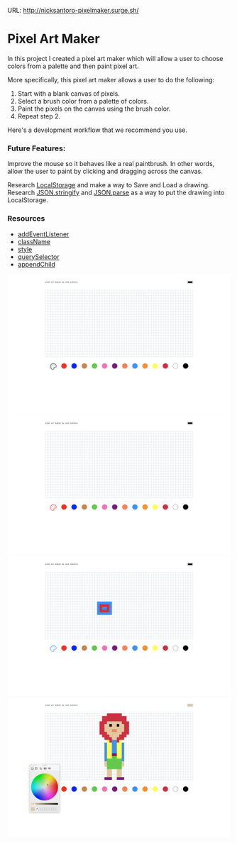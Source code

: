 URL: http://nicksantoro-pixelmaker.surge.sh/

# Pixel Art Maker

In this project I created a pixel art maker which will allow a user to choose colors from a palette and then paint pixel art. 

More specifically, this pixel art maker allows a user to do the following:

1. Start with a blank canvas of pixels.
1. Select a brush color from a palette of colors.
1. Paint the pixels on the canvas using the brush color.
1. Repeat step 2.

Here's a development workflow that we recommend you use.

### Future Features:

Improve the mouse so it behaves like a real paintbrush. In other words, allow the user to paint by clicking and dragging across the canvas. 

Research [LocalStorage](https://developer.mozilla.org/en-US/docs/Web/API/Storage/LocalStorage) and make a way to Save and Load a drawing.  Research [JSON.stringify](https://developer.mozilla.org/en-US/docs/Web/JavaScript/Reference/Global_Objects/JSON/stringify) and [JSON.parse](https://developer.mozilla.org/en-US/docs/Web/JavaScript/Reference/Global_Objects/JSON/parse) as a way to put the drawing into LocalStorage.

### Resources

- [addEventListener](https://developer.mozilla.org/en-US/docs/Web/API/EventTarget/addEventListener)
- [className](https://developer.mozilla.org/en-US/docs/Web/API/Element/className)
- [style](https://developer.mozilla.org/en-US/docs/Web/API/HTMLElement/style)
- [querySelector](https://developer.mozilla.org/en-US/docs/Web/API/Document/querySelector)
- [appendChild](https://developer.mozilla.org/en-US/docs/Web/API/Node/appendChild)

![blank canvas](screenshots/blank-canvas.png)
![select red](screenshots/select-red.png)
![select blue](screenshots/select-blue-draw.png)
![drawing](screenshots/drawing.png)